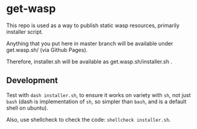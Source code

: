# get-wasp

This repo is used as a way to publish static wasp resources, primarily installer script.

Anything that you put here in master branch will be available under get.wasp.sh/ (via Github Pages).

Therefore, installer.sh will be available as get.wasp.sh/installer.sh .

## Development

Test with `dash installer.sh`, to ensure it works on variety with `sh`, not just `bash` (dash is implementation of `sh`, so simpler than `bash`, and is a default shell on ubuntu).

Also, use shellcheck to check the code: `shellcheck installer.sh`.
